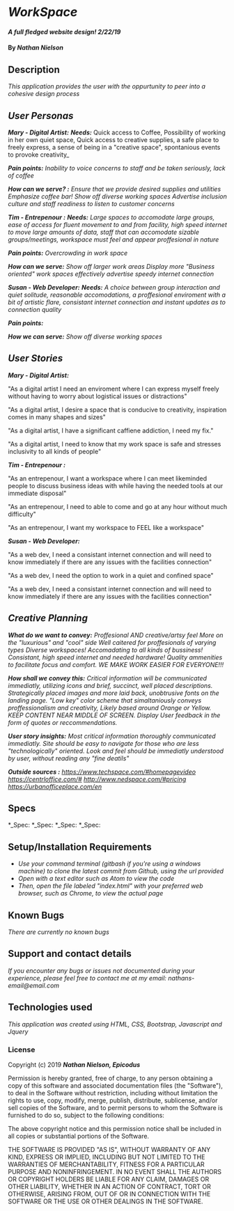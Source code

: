 # _WorkSpace_

#### _A full fledged website design! 2/22/19_

#### By _**Nathan Nielson**_

## Description

_This application provides the user with the oppurtunity to peer into a cohesive design process_ 



## _User Personas_
_**Mary - Digital Artist:**_
_**Needs:**_ 
Quick access to Coffee, Possibility of working in her own quiet space, Quick access to creative supplies, a safe place to freely express, a sense of being in a "creative space", spontanious events to provoke creativity_

_**Pain points:**_ 
_Inability to voice concerns to staff and be taken seriously, lack of coffee_

_**How can we serve? :**_
_Ensure that we provide desired supplies and utilities_
_Emphasize coffee bar!_
_Show off diverse working spaces_
_Advertise inclusion culture and staff readiness to listen to customer concerns_

_**Tim - Entrepenour :**_
_**Needs:**_ 
_Large spaces to accomodate large groups, ease of access for fluent movement to and from facility, high speed internet to
move large amounts of data, staff that can accomodate sizable groups/meetings, workspace must feel and appear proffesional in nature_

_**Pain points:**_ 
_Overcrowding in work space_ 


_**How can we serve:**_
_Show off larger work areas_
_Display more "Business oriented" work spaces_
_effectively advertise speedy internet connection_

_**Susan - Web Developer:**_
_**Needs:**_ 
_A choice between group interaction and quiet solitude, reasonable accomodations, a proffesional enviroment with a bit of artistic flare, consistant internet connection and instant updates as to connection quality_

_**Pain points:**_

_**How we can serve:**_ 
_Show off diverse working spaces_




## _User Stories_
_**Mary - Digital Artist:**_
 
 "As a digital artist I need an enviroment where I can express myself freely without having to worry about logistical issues or distractions"

"As a digital artist, I desire a space that is conducive to creativity, inspiration comes in many shapes and sizes"

"As a digital artist, I have a significant caffiene addiction, I need my fix."

"As a digital artist, I need to know that my work space is safe and stresses inclusivity to all kinds of people"

_**Tim - Entrepenour :**_

"As an entrepenour, I want a workspace where I can meet likeminded people to discuss business ideas with while having the needed tools at our immediate disposal"

"As an entrepenour, I need to able to come and go at any hour without much difficulty"

"As an entrepenour, I want my workspace to FEEL like a workspace"

_**Susan - Web Developer:**_

"As a web dev, I need a consistant internet connection and will need to know immediately if there are any issues with the facilities connection"

"As a web dev, I need the option to work in a quiet and confined space"

"As a web dev, I need a consistant internet connection and will need to know immediately if there are any issues with the facilities connection"






## _**Creative Planning**_
_**What do we want to convey:**_
_Proffesional AND creative/artsy feel_
_More on the "luxurious" and "cool" side_
_Well caitered for proffesionals of varying types_
_Diverse workspaces! Accomadating to all kinds of bussiness!_
_Consistant, high speed internet and needed hardware!_
_Quality ammenities to facilitate focus and comfort._
_WE MAKE WORK EASIER FOR EVERYONE!!!_

_**How shall we convey this:**_
_Critical information will be communicated immediatly, utilizing icons and brief, succinct, well placed descriptions._
_Strategically placed images and more laid back, unobtrusive fonts on the landing page._
_"Low key" color scheme that simaltaniously conveys proffessionalism and creativity, Likely based around Orange or Yellow._
_KEEP CONTENT NEAR MIDDLE OF SCREEN._
_Display User feedback in the form of quotes or reccommendations._

_**User story insights:**_
_Most critical information thoroughly communicated immediatly._
_Site should be easy to navigate for those who are less "technologically" oriented._
_Look and feel should be immediatly understood by user, without reading any "fine deatils"_


_**Outside sources :**_
_https://www.techspace.com/#homepagevideo_
_https://centrloffice.com/#_
_http://www.nedspace.com/#pricing_
_https://urbanofficeplace.com/en_







## Specs
*_Spec: 
*_Spec: 
*_Spec: 
*_Spec: 
    



## Setup/Installation Requirements

* _Use your command terminal (gitbash if you're using a windows machine) to clone the latest commit from Github, using the url provided_
* _Open with a text editor such as Atom to view the code_
* _Then, open the file labeled "index.html" with your preferred web browser, such as Chrome, to view the actual page_

## Known Bugs

_There are currently no known bugs_

## Support and contact details
_If you encounter any bugs or issues not documented during your experience, please feel free to contact me at my email: nathans-email@email.com_

## Technologies used

_This application was created using HTML, CSS, Bootstrap, Javascript and Jquery_

### License

Copyright (c) 2019 **_Nathan Nielson, Epicodus_**

Permission is hereby granted, free of charge, to any person obtaining a copy
of this software and associated documentation files (the "Software"), to deal
in the Software without restriction, including without limitation the rights
to use, copy, modify, merge, publish, distribute, sublicense, and/or sell
copies of the Software, and to permit persons to whom the Software is
furnished to do so, subject to the following conditions:

The above copyright notice and this permission notice shall be included in all
copies or substantial portions of the Software.

THE SOFTWARE IS PROVIDED "AS IS", WITHOUT WARRANTY OF ANY KIND, EXPRESS OR
IMPLIED, INCLUDING BUT NOT LIMITED TO THE WARRANTIES OF MERCHANTABILITY,
FITNESS FOR A PARTICULAR PURPOSE AND NONINFRINGEMENT. IN NO EVENT SHALL THE
AUTHORS OR COPYRIGHT HOLDERS BE LIABLE FOR ANY CLAIM, DAMAGES OR OTHER
LIABILITY, WHETHER IN AN ACTION OF CONTRACT, TORT OR OTHERWISE, ARISING FROM,
OUT OF OR IN CONNECTION WITH THE SOFTWARE OR THE USE OR OTHER DEALINGS IN THE
SOFTWARE.
